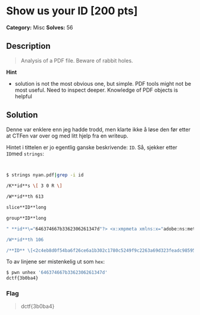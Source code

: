 # Show us your ID [200 pts]

**Category:** Misc
**Solves:** 56

## Description
>Analysis of a PDF file. Beware of rabbit holes.

**Hint**
* solution is not the most obvious one, but simple. PDF tools might not be most useful. Need to inspect deeper. Knowledge of PDF objects is helpful

## Solution
Denne var enklere enn jeg hadde trodd, men klarte ikke å løse den før etter at CTFen var over og med litt hjelp fra en writeup.

Hintet i tittelen er jo egentlig ganske beskrivende: `ID`. Så, sjekker etter `ID`med `strings`:
```zsh
      

$ strings nyan.pdf|grep -i id

/K**id**s \[ 3 0 R \]

/W**id**th 613

slice**ID**long

group**ID**long

" **id**\="646374667b3362306261347d"?> <x:xmpmeta xmlns:x="adobe:ns:meta/" x:xmptk="Adobe XMP Core 5.6-c111 79.158325, 2015/09/10-01:10:20 "> <rdf:RDF xmlns:rdf="http://www.w3.org/1999/02/22-rdf-syntax-ns#"> <rdf:Description rdf:about="" xmlns:xmpMM="http://ns.adobe.com/xap/1.0/mm/" xmlns:stEvt="http://ns.adobe.com/xap/1.0/sType/ResourceEvent#" xmlns:dc="http://purl.org/dc/elements/1.1/" xmlns:photoshop="http://ns.adobe.com/photoshop/1.0/" xmlns:xmp="http://ns.adobe.com/xap/1.0/" xmpMM:Document**ID**\="E5DE28DC62AFBBA8D54ED4260CA8F582" xmpMM:Instance**ID**\="xmp.i**id**:8d5ed2dc-16d8-4b7b-ab48-b50ceffc44db" xmpMM:OriginalDocument**ID**\="E5DE28DC62AFBBA8D54ED4260CA8F582" dc:format="image/jpeg" photoshop:ColorMode="3" xmp:CreateDate="2017-06-29T11:36:29-04:00" xmp:ModifyDate="2017-06-29T11:37:31-04:00" xmp:MetadataDate="2017-06-29T11:37:31-04:00"> <xmpMM:History> <rdf:Seq> <rdf:li stEvt:action="saved" stEvt:instance**ID**\="xmp.i**id**:8d5ed2dc-16d8-4b7b-ab48-b50ceffc44db" stEvt:when="2017-06-29T11:37:31-04:00" stEvt:softwareAgent="Adobe Photoshop CC 2015 (Macintosh)" stEvt:changed="/"/> </rdf:Seq> </xmpMM:History> </rdf:Description> </rdf:RDF> </x:xmpmeta> <?xpacket end="w"?>

/W**id**th 106

/**ID** \[<2c4eb8d0f54ba6f26ce6a1b302c1780c5249f9c2263a69d323feadc98595f3f9> <2c4eb8d0f54ba6f26ce6a1b302c1780c5249f9c2263a69d323feadc98595f3f9>\]
```

To av linjene ser mistenkelig ut som `hex`:
```zsh
$ pwn unhex '646374667b3362306261347d'
dctf{3b0ba4}
```

### Flag
> dctf{3b0ba4}
